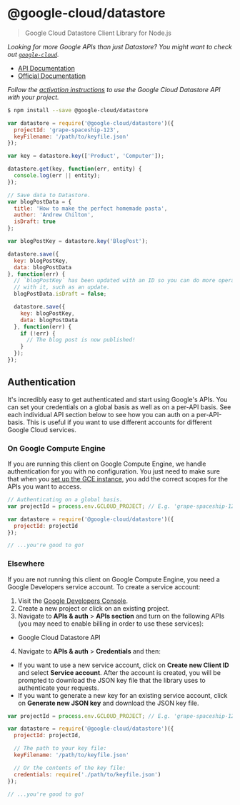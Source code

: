 # @google-cloud/datastore
> Google Cloud Datastore Client Library for Node.js

*Looking for more Google APIs than just Datastore? You might want to check out [`google-cloud`][google-cloud].*

- [API Documentation][gcloud-datastore-docs]
- [Official Documentation][cloud-datastore-docs]

*Follow the [activation instructions][cloud-datastore-activation] to use the Google Cloud Datastore API with your project.*

```sh
$ npm install --save @google-cloud/datastore
```
```js
var datastore = require('@google-cloud/datastore')({
  projectId: 'grape-spaceship-123',
  keyFilename: '/path/to/keyfile.json'
});

var key = datastore.key(['Product', 'Computer']);

datastore.get(key, function(err, entity) {
  console.log(err || entity);
});

// Save data to Datastore.
var blogPostData = {
  title: 'How to make the perfect homemade pasta',
  author: 'Andrew Chilton',
  isDraft: true
};

var blogPostKey = datastore.key('BlogPost');

datastore.save({
  key: blogPostKey,
  data: blogPostData
}, function(err) {
  // `blogPostKey` has been updated with an ID so you can do more operations
  // with it, such as an update.
  blogPostData.isDraft = false;

  datastore.save({
    key: blogPostKey,
    data: blogPostData
  }, function(err) {
    if (!err) {
      // The blog post is now published!
    }
  });
});
```


## Authentication

It's incredibly easy to get authenticated and start using Google's APIs. You can set your credentials on a global basis as well as on a per-API basis. See each individual API section below to see how you can auth on a per-API-basis. This is useful if you want to use different accounts for different Google Cloud services.

### On Google Compute Engine

If you are running this client on Google Compute Engine, we handle authentication for you with no configuration. You just need to make sure that when you [set up the GCE instance][gce-how-to], you add the correct scopes for the APIs you want to access.

``` js
// Authenticating on a global basis.
var projectId = process.env.GCLOUD_PROJECT; // E.g. 'grape-spaceship-123'

var datastore = require('@google-cloud/datastore')({
  projectId: projectId
});

// ...you're good to go!
```

### Elsewhere

If you are not running this client on Google Compute Engine, you need a Google Developers service account. To create a service account:

1. Visit the [Google Developers Console][dev-console].
2. Create a new project or click on an existing project.
3. Navigate to  **APIs & auth** > **APIs section** and turn on the following APIs (you may need to enable billing in order to use these services):
  * Google Cloud Datastore API
4. Navigate to **APIs & auth** >  **Credentials** and then:
  * If you want to use a new service account, click on **Create new Client ID** and select **Service account**. After the account is created, you will be prompted to download the JSON key file that the library uses to authenticate your requests.
  * If you want to generate a new key for an existing service account, click on **Generate new JSON key** and download the JSON key file.

``` js
var projectId = process.env.GCLOUD_PROJECT; // E.g. 'grape-spaceship-123'

var datastore = require('@google-cloud/datastore')({
  projectId: projectId,

  // The path to your key file:
  keyFilename: '/path/to/keyfile.json'

  // Or the contents of the key file:
  credentials: require('./path/to/keyfile.json')
});

// ...you're good to go!
```


[google-cloud]: https://github.com/GoogleCloudPlatform/google-cloud-node
[gce-how-to]: https://cloud.google.com/compute/docs/authentication#using
[dev-console]: https://console.developers.google.com/project
[gcloud-datastore-docs]: https://googlecloudplatform.github.io/google-cloud-node/#/docs/datastore
[cloud-datastore-docs]: https://cloud.google.com/datastore/docs
[cloud-datastore-activation]: https://cloud.google.com/datastore/docs/activate
